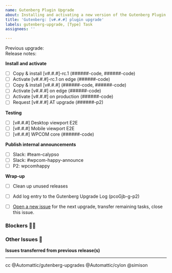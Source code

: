 ```yaml
---
name: Gutenberg Plugin Upgrade
about: Installing and activating a new version of the Gutenberg Plugin
title: 'Gutenberg: [v#.#.#] plugin upgrade'
labels: gutenberg-upgrade, [Type] Task
assignees: ''

---
```


<!--
IMPORTANT: When updating this template, please make sure both copies are kept the same! This ensures our upgrade helper bot is in sync with our manual template.
Github template: https://github.com/Automattic/wp-calypso/blob/trunk/.github/ISSUE_TEMPLATE/gutenberg-plugin-upgrade.md
Gutenberg Upgrade Helper Bot™ template: trunk/bin/gutenberg-plugin-upgrade-tracking-issue-template.md

Thanks for updating Gutenberg! Please be sure to update the title above with the version number you're upgrading. This post will cover all potential RCs and point releases (Example, "Gutenberg: v11.2.x plugin upgrade" would cover everything from 11.2.0-rc.1 to 11.2.1, should those all become available)

- Previous Upgrade issue should be linked using Github issue numbers (for example, #53725)
- Release notes for the version(s) you're implementing should be linked directly to the WordPress/gutenberg repo tag
(for example, linking the text 'v11.0.0-rc.1' to https://github.com/WordPress/gutenberg/releases/tag/v11.0.0-rc.1)
-->
Previous upgrade:  
Release notes:

<!--
As you complete the tasks in this list, please update the relevant lines with diff and other IDs
-->

**Install and activate**
- [ ] Copy & install [v#.#.#]-rc.1 (######-code, ######-code)
- [ ] Activate [v#.#.#]-rc.1 on edge (######-code)
- [ ] Copy & install [v#.#.#] (######-code, ######-code)
- [ ] Activate [v#.#.#] on edge (######-code)
- [ ] Activate [v#.#.#] on production (######-code)
- [ ] Request [v#.#.#] AT upgrade (######-p2)

**Testing**
- [ ] [v#.#.#] Desktop viewport E2E
- [ ] [v#.#.#] Mobile viewport E2E
- [ ] [v#.#.#] WPCOM core (######-code)

**Publish internal announcements**
- [ ] Slack: #team-calypso
- [ ] Slack: #wpcom-happy-announce
- [ ] P2: wpcomhappy

**Wrap-up**
- [ ] Clean up unused releases
- [ ] Add log entry to the Gutenberg Upgrade Log (pcoGjb-g-p2)
- [ ] [Open a new issue](https://github.com/Automattic/wp-calypso/issues/new?assignees=&labels=gutenberg-upgrade%2C+%5BType%5D+Task&template=gutenberg-plugin-upgrade.md&title=Gutenberg%3A+%5Bv%23.%23.%23%5D+plugin+upgrade) for the next upgrade, transfer remaining tasks, close this issue.


 ### Blockers 🤷‍♀️

 ### Other Issues 🐛

 **Issues transferred from previous release(s)**

 ---
 cc @Automattic/gutenberg-upgrades @Automattic/cylon @simison
